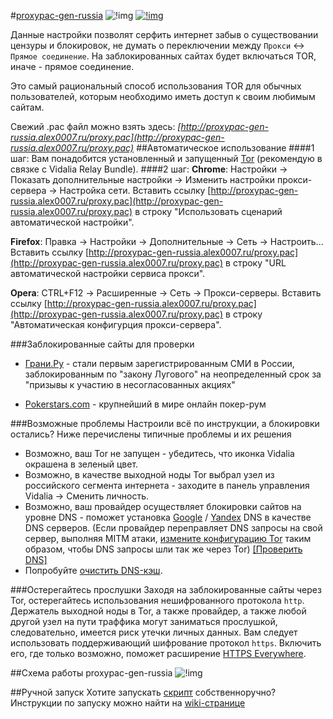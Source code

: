 #[proxypac-gen-russia](http://proxypac-gen-russia.alex0007.ru) ![!img](http://i.imgur.com/om5d2Sh.png)
[![!img](https://david-dm.org/alex0007/proxypac-gen-russia.svg)](https://david-dm.org/alex0007/proxypac-gen-russia)

Данные настройки позволят серфить интернет забыв о существовании цензуры и блокировок, не думать о переключении между `Прокси` ↔ `Прямое соединение`. На заблокированных сайтах будет включаться TOR, иначе - прямое соединение. 

Это самый рациональный способ использования TOR для обычных пользователей, которым необходимо иметь доступ к своим любимым сайтам.

Свежий .pac файл можно взять здесь:
*[http://proxypac-gen-russia.alex0007.ru/proxy.pac](http://proxypac-gen-russia.alex0007.ru/proxy.pac)*
##Автоматическое использование
####1 шаг:
Вам понадобится установленный и запущенный [Tor](https://www.torproject.org/download/download.html.en) (рекомендую в связке с Vidalia Relay Bundle).
####2 шаг:
**Chrome**: Настройки → Показать дополнительные настройки → Изменить настройки прокси-сервера → Настройка сети. Вставить ссылку [http://proxypac-gen-russia.alex0007.ru/proxy.pac](http://proxypac-gen-russia.alex0007.ru/proxy.pac) в строку "Использовать сценарий автоматической настройки".

**Firefox**: Правка → Настройки → Дополнительные → Сеть → Настроить... Вставить ссылку [http://proxypac-gen-russia.alex0007.ru/proxy.pac](http://proxypac-gen-russia.alex0007.ru/proxy.pac) в строку "URL автоматической настройки сервиса прокси".

**Opera**: CTRL+F12 → Расширенные → Сеть → Прокси-серверы. Вставить ссылку [http://proxypac-gen-russia.alex0007.ru/proxy.pac](http://proxypac-gen-russia.alex0007.ru/proxy.pac) в строку "Автоматическая конфигурция прокси-сервера".

###Заблокированные сайты для проверки
- [Грани.Ру](http://grani.ru) - стали первым зарегистрированным СМИ в России, заблокированным по "закону Лугового" на неопределенный срок за "призывы к участию в несогласованных акциях"

- [Pokerstars.com](http://www.pokerstars.com) - крупнейший в мире онлайн покер-рум

###Возможные проблемы
Настроили всё по инструкции, а блокировки остались? Ниже перечислены типичные проблемы и их решения

* Возможно, ваш Tor не запущен - убедитесь, что иконка Vidalia окрашена в зеленый цвет.
* Возможно, в качестве выходной ноды Tor выбрал узел из российского сегмента интернета - заходите в панель управления Vidalia → Сменить личность.
* Возможно, ваш провайдер осуществляет блокировки сайтов на уровне DNS - поможет установка [Google](https://developers.google.com/speed/public-dns/) / [Yandex](http://dns.yandex.ru/) DNS  в качестве DNS серверов. (Если провайдер переправляет DNS запросы на свой сервер, выполняя MITM атаки, [измените конфигурацию Tor](https://wiki.archlinux.org/index.php/tor#TorDNS) таким образом, чтобы DNS запросы шли так же через Tor) [[Проверить DNS]](https://www.dnsleaktest.com/)
* Попробуйте [очистить DNS-кэш](http://ru.wikihow.com/%D0%BE%D1%87%D0%B8%D1%81%D1%82%D0%B8%D1%82%D1%8C-DNS). 

###Остерегайтесь прослушки
Заходя на заблокированные сайты через Tor, остерегайтесь использования нешифрованного протокола `http`. Держатель выходной ноды в Tor, а также провайдер, а также любой другой узел на пути траффика могут заниматься прослушкой, следовательно, имеется риск утечки личных данных. Вам следует использовать поддерживающий шифрование протокол `https`. Включить его, где только возможно, поможет расширение [HTTPS Everywhere](https://www.eff.org/https-everywhere).

##Схема работы proxypac-gen-russia
 ![!img](http://i.imgur.com/Q8SDSzO.png)

##Ручной запуск
Хотите запускать [скрипт](https://github.com/Alex0007/proxypac-gen-russia/) собственноручно? Инструкции по запуску можно найти на [wiki-странице](https://github.com/Alex0007/proxypac-gen-russia/wiki/%D0%97%D0%B0%D0%BF%D1%83%D1%81%D0%BA-%D0%BD%D0%B0-%D1%81%D0%B2%D0%BE%D0%B5%D0%BC-%D1%81%D0%B5%D1%80%D0%B2%D0%B5%D1%80%D0%B5)
